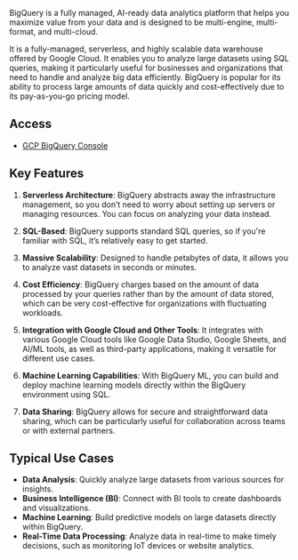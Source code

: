 BigQuery is a fully managed, AI-ready data analytics platform that helps you maximize value from your data and is designed to be multi-engine, multi-format, and multi-cloud.

It is a fully-managed, serverless, and highly scalable data warehouse offered by Google Cloud. It enables you to analyze large datasets using SQL queries, making it particularly useful for businesses and organizations that need to handle and analyze big data efficiently. BigQuery is popular for its ability to process large amounts of data quickly and cost-effectively due to its pay-as-you-go pricing model.

## Access

- [GCP BigQuery Console](https://console.cloud.google.com/bigquery)

## Key Features

1. **Serverless Architecture**: BigQuery abstracts away the infrastructure management, so you don’t need to worry about setting up servers or managing resources. You can focus on analyzing your data instead.

2. **SQL-Based**: BigQuery supports standard SQL queries, so if you're familiar with SQL, it’s relatively easy to get started.

3. **Massive Scalability**: Designed to handle petabytes of data, it allows you to analyze vast datasets in seconds or minutes.

4. **Cost Efficiency**: BigQuery charges based on the amount of data processed by your queries rather than by the amount of data stored, which can be very cost-effective for organizations with fluctuating workloads.

5. **Integration with Google Cloud and Other Tools**: It integrates with various Google Cloud tools like Google Data Studio, Google Sheets, and AI/ML tools, as well as third-party applications, making it versatile for different use cases.

6. **Machine Learning Capabilities**: With BigQuery ML, you can build and deploy machine learning models directly within the BigQuery environment using SQL.

7. **Data Sharing**: BigQuery allows for secure and straightforward data sharing, which can be particularly useful for collaboration across teams or with external partners.

## Typical Use Cases

- **Data Analysis**: Quickly analyze large datasets from various sources for insights.
- **Business Intelligence (BI)**: Connect with BI tools to create dashboards and visualizations.
- **Machine Learning**: Build predictive models on large datasets directly within BigQuery.
- **Real-Time Data Processing**: Analyze data in real-time to make timely decisions, such as monitoring IoT devices or website analytics.
